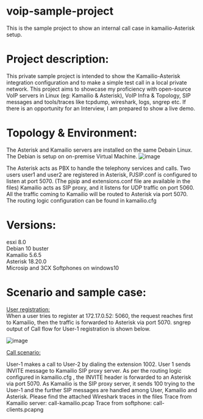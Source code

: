 # voip-sample-project
This is the sample project to show an internal call case in kamailio-Asterisk setup.


# Project description: 
This private sample project is intended to show the Kamailio-Asterisk integration configuration and to make a simple test call in a local private network. 
This project aims to showcase my proficiency with open-source VoIP servers in Linux (eg: Kamailio & Asterisk), VoIP Infra & Topology, SIP messages and tools/traces like tcpdump, wireshark, logs, sngrep etc.
If there is an opportunity for an Interview, I am prepared to show a live demo.

# Topology & Environment:
The Asterisk and Kamailio servers are installed on the same Debain Linux. The Debian is setup on on-premise Virtual Machine. 
 ![image](https://github.com/chashnash/voip-sample-project/assets/143314204/0d6d52f1-b47d-4be2-818c-49a5b6672574)

The Asterisk acts as PBX to handle the telephony services and calls.
Two users user1 and user2 are registered in Asterisk,  PJSIP.conf is configured to listen at port 5070. (The pjsip and extensions.conf file are available in the files)
Kamailio acts as SIP proxy, and it listens for UDP traffic on port 5060. 
All the traffic coming to Kamailio will be routed to Asterisk via port 5070. The routing logic configuration can be found in kamailio.cfg 


# Versions:
esxi 8.0 <br>
Debian 10 buster<br>
Kamailio 5.6.5<br>
Asterisk 18.20.0<br>
Microsip and 3CX Softphones on windows10<br>

# Scenario and sample case:

<ins>User registration:</ins> <br>
When a user tries to register at 172.17.0.52: 5060, the request reaches first to Kamailio, then the traffic is forwarded to Asterisk via port 5070. 
sngrep output of Call flow for User-1 registration is shown below.

![image](https://github.com/chashnash/voip-sample-project/assets/143314204/3627aae1-373e-4c75-b2f2-397bf65a9f4b)

<ins>Call scenario:</ins>

User-1 makes a call to User-2 by dialing the extension 1002. User 1 sends INVITE message to Kamailio SIP  proxy server. As per the routing logic configured in kamailio.cfg , the INVITE header is forwarded to an Asterisk via port 5070. As Kamailio is the SIP proxy server, it sends 100 trying to the User-1 and the further SIP messages are handled among User, Kamailio and Asterisk. Please find the attached Wireshark traces in the files
Trace from Kamailio server:  call-kamailio.pcap 
Trace from softphone: call-clients.pcapng

